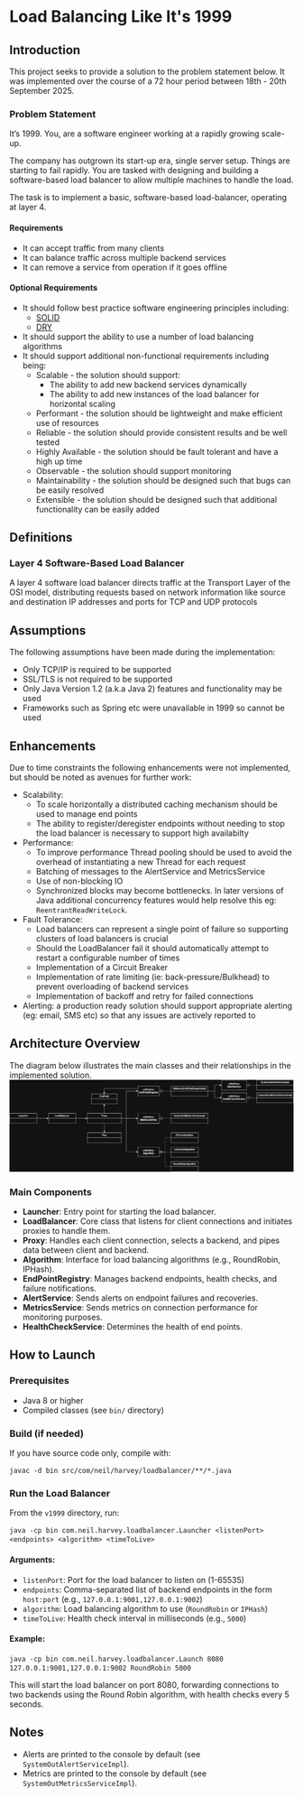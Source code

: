 # Load Balancing Like It's 1999

## Introduction
This project seeks to provide a solution to the problem statement below.  It was implemented over the course of a 72 hour period between 18th - 20th September 2025.

### Problem Statement
It’s 1999.  You, are a software engineer working at a rapidly growing scale-up.

The company has outgrown its start-up era, single server setup.  Things are starting to fail rapidly.  You are tasked with designing and building a software-based load balancer to allow multiple machines to handle the load.

The task is to implement a basic, software-based load-balancer, operating at layer 4.

#### Requirements
 -	It can accept traffic from many clients
 -	It can balance traffic across multiple backend services
 -	It can remove a service from operation if it goes offline
 
#### Optional Requirements
 - It should follow best practice software engineering principles including:
     - [SOLID](https://en.wikipedia.org/wiki/SOLID)
     - [DRY](https://en.wikipedia.org/wiki/Don%27t_repeat_yourself)
 - It should support the ability to use a number of load balancing algorithms
 - It should support additional non-functional requirements including being:
     - Scalable - the solution should support:
         - The ability to add new backend services dynamically
         - The ability to add new instances of the load balancer for horizontal scaling
     - Performant - the solution should be lightweight and make efficient use of resources
     - Reliable - the solution should provide consistent results and be well tested
     - Highly Available - the solution should be fault tolerant and have a high up time
     - Observable - the solution should support monitoring
     - Maintainability - the solution should be designed such that bugs can be easily resolved
     - Extensible - the solution should be designed such that additional functionality can be easily added
     
## Definitions
### Layer 4 Software-Based Load Balancer
A layer 4 software load balancer directs traffic at the Transport Layer of the OSI model, distributing requests based on network information like source and destination IP addresses and ports for TCP and UDP protocols
 
## Assumptions
The following assumptions have been made during the implementation:

- Only TCP/IP is required to be supported
- SSL/TLS is not required to be supported
- Only Java Version 1.2 (a.k.a Java 2) features and functionality may be used
- Frameworks such as Spring etc were unavailable in 1999 so cannot be used

## Enhancements
Due to time constraints the following enhancements were not implemented, but should be noted as avenues for further work:

- Scalability: 
    - To scale horizontally a distributed caching mechanism should be used to manage end points
    - The ability to register/deregister endpoints without needing to stop the load balancer is necessary to support high availabilty
- Performance:  
    - To improve performance Thread pooling should be used to avoid the overhead of instantiating a new Thread for each request
    - Batching of messages to the AlertService and MetricsService
    - Use of non-blocking IO
    - Synchronized blocks may become bottlenecks.  In later versions of Java additional concurrency features would help resolve this eg: `ReentrantReadWriteLock`.
- Fault Tolerance:
    - Load balancers can represent a single point of failure so supporting clusters of load balancers is crucial
    - Should the LoadBalancer fail it should automatically attempt to restart a configurable number of times
    - Implementation of a Circuit Breaker
    - Implementation of rate limiting (ie: back-pressure/Bulkhead) to prevent overloading of backend services
    - Implementation of backoff and retry for failed connections
- Alerting: a production ready solution should support appropriate alerting (eg: email, SMS etc) so that any issues are actively reported to 

## Architecture Overview
The diagram below illustrates the main classes and their relationships in the implemented solution.
![loadbalancer 1999 high level uml diagram](loadbalancer.drawio.png)

### Main Components
- **Launcher**: Entry point for starting the load balancer.
- **LoadBalancer**: Core class that listens for client connections and initiates proxies to handle them.
- **Proxy**: Handles each client connection, selects a backend, and pipes data between client and backend.
- **Algorithm**: Interface for load balancing algorithms (e.g., RoundRobin, IPHash).
- **EndPointRegistry**: Manages backend endpoints, health checks, and failure notifications.
- **AlertService**: Sends alerts on endpoint failures and recoveries.
- **MetricsService**: Sends metrics on connection performance for monitoring purposes.
- **HealthCheckService**: Determines the health of end points.

## How to Launch

### Prerequisites
- Java 8 or higher
- Compiled classes (see `bin/` directory)

### Build (if needed)
If you have source code only, compile with:

```
javac -d bin src/com/neil/harvey/loadbalancer/**/*.java
```

### Run the Load Balancer

From the `v1999` directory, run:

```
java -cp bin com.neil.harvey.loadbalancer.Launcher <listenPort> <endpoints> <algorithm> <timeToLive>
```

#### Arguments:
- `listenPort`: Port for the load balancer to listen on (1-65535)
- `endpoints`: Comma-separated list of backend endpoints in the form `host:port` (e.g., `127.0.0.1:9001,127.0.0.1:9002`)
- `algorithm`: Load balancing algorithm to use (`RoundRobin` or `IPHash`)
- `timeToLive`: Health check interval in milliseconds (e.g., `5000`)

#### Example:

```
java -cp bin com.neil.harvey.loadbalancer.Launch 8080 127.0.0.1:9001,127.0.0.1:9002 RoundRobin 5000
```

This will start the load balancer on port 8080, forwarding connections to two backends using the Round Robin algorithm, with health checks every 5 seconds.

## Notes
- Alerts are printed to the console by default (see `SystemOutAlertServiceImpl`).
- Metrics are printed to the console by default (see `SystemOutMetricsServiceImpl`).

